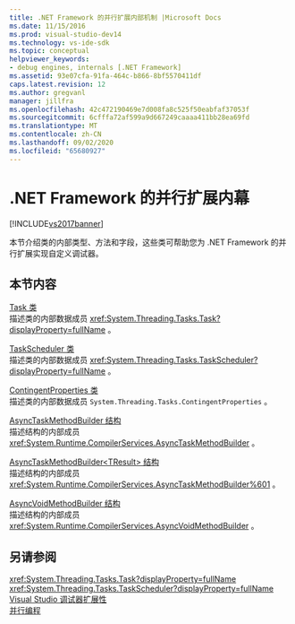 ```yaml
---
title: .NET Framework 的并行扩展内部机制 |Microsoft Docs
ms.date: 11/15/2016
ms.prod: visual-studio-dev14
ms.technology: vs-ide-sdk
ms.topic: conceptual
helpviewer_keywords:
- debug engines, internals [.NET Framework]
ms.assetid: 93e07cfa-91fa-464c-b866-8bf5570411df
caps.latest.revision: 12
ms.author: gregvanl
manager: jillfra
ms.openlocfilehash: 42c472190469e7d008fa8c525f50eabfaf37053f
ms.sourcegitcommit: 6cfffa72af599a9d667249caaaa411bb28ea69fd
ms.translationtype: MT
ms.contentlocale: zh-CN
ms.lasthandoff: 09/02/2020
ms.locfileid: "65680927"
---
```

# <a name="parallel-extension-internals-for-the-net-framework"></a>.NET Framework 的并行扩展内幕
[!INCLUDE[vs2017banner](../../includes/vs2017banner.md)]

本节介绍类的内部类型、方法和字段，这些类可帮助您为 .NET Framework 的并行扩展实现自定义调试器。  
  
## <a name="in-this-section"></a>本节内容  
 [Task 类](../../extensibility/debugger/task-class-internal-members.md)  
 描述类的内部数据成员 <xref:System.Threading.Tasks.Task?displayProperty=fullName> 。  
  
 [TaskScheduler 类](../../extensibility/debugger/taskscheduler-class-internal-members.md)  
 描述类的内部数据成员 <xref:System.Threading.Tasks.TaskScheduler?displayProperty=fullName> 。  
  
 [ContingentProperties 类](../../extensibility/debugger/contingentproperties-class-internal-members.md)  
 描述类的内部数据成员 `System.Threading.Tasks.ContingentProperties` 。  
  
 [AsyncTaskMethodBuilder 结构](../../extensibility/debugger/asynctaskmethodbuilder-structure-internal-members.md)  
 描述结构的内部成员 <xref:System.Runtime.CompilerServices.AsyncTaskMethodBuilder> 。  
  
 [AsyncTaskMethodBuilder\<TResult> 结构](../../extensibility/debugger/asynctaskmethodbuilder-tresult-structure-internal-members.md)  
 描述结构的内部成员 <xref:System.Runtime.CompilerServices.AsyncTaskMethodBuilder%601> 。  
  
 [AsyncVoidMethodBuilder 结构](../../extensibility/debugger/asyncvoidmethodbuilder-structure-internal-members.md)  
 描述结构的内部成员 <xref:System.Runtime.CompilerServices.AsyncVoidMethodBuilder> 。  
  
## <a name="see-also"></a>另请参阅  
 <xref:System.Threading.Tasks.Task?displayProperty=fullName>   
 <xref:System.Threading.Tasks.TaskScheduler?displayProperty=fullName>   
 [Visual Studio 调试器扩展性](../../extensibility/debugger/visual-studio-debugger-extensibility.md)   
 [并行编程](https://msdn.microsoft.com/library/4d83c690-ad2d-489e-a2e0-b85b898a672d)

